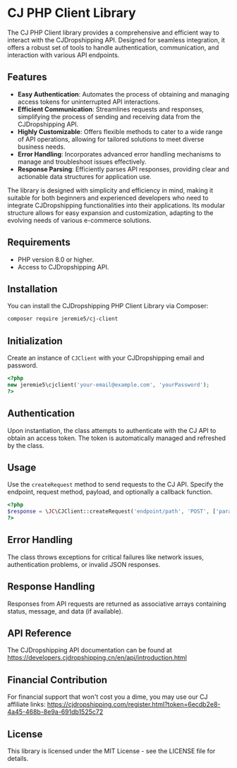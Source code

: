 # CJ PHP Client Library
The CJ PHP Client library provides a comprehensive and efficient way to interact with the CJDropshipping API. Designed for seamless integration, it offers a robust set of tools to handle authentication, communication, and interaction with various API endpoints.

## Features
- **Easy Authentication**: Automates the process of obtaining and managing access tokens for uninterrupted API interactions.
- **Efficient Communication**: Streamlines requests and responses, simplifying the process of sending and receiving data from the CJDropshipping API.
- **Highly Customizable**: Offers flexible methods to cater to a wide range of API operations, allowing for tailored solutions to meet diverse business needs.
- **Error Handling**: Incorporates advanced error handling mechanisms to manage and troubleshoot issues effectively.
- **Response Parsing**: Efficiently parses API responses, providing clear and actionable data structures for application use.

The library is designed with simplicity and efficiency in mind, making it suitable for both beginners and experienced developers who need to integrate CJDropshipping functionalities into their applications. Its modular structure allows for easy expansion and customization, adapting to the evolving needs of various e-commerce solutions.

## Requirements
*   PHP version 8.0 or higher.
*   Access to CJDropshipping API.

## Installation
You can install the CJDropshipping PHP Client Library via Composer:
```bash
composer require jeremie5/cj-client
```

## Initialization
Create an instance of `CJClient` with your CJDropshipping email and password.
```php
<?php
new jeremie5\cjclient('your-email@example.com', 'yourPassword');
?>
```

## Authentication
Upon instantiation, the class attempts to authenticate with the CJ API to obtain an access token. 
The token is automatically managed and refreshed by the class.

## Usage
Use the `createRequest` method to send requests to the CJ API. Specify the endpoint, request method, payload, and optionally a callback function.
```php
<?php
$response = \JC\CJClient::createRequest('endpoint/path', 'POST', ['param1' => 'value1']);
?>
```

## Error Handling
The class throws exceptions for critical failures like network issues, authentication problems, or invalid JSON responses.

## Response Handling
Responses from API requests are returned as associative arrays containing status, message, and data (if available).

## API Reference
The CJDropshipping API documentation can be found at https://developers.cjdropshipping.cn/en/api/introduction.html

## Financial Contribution
For financial support that won't cost you a dime, you may use our CJ affiliate links:
https://cjdropshipping.com/register.html?token=6ecdb2e8-4a45-468b-8e9a-691db1525c72

## License
This library is licensed under the MIT License - see the LICENSE file for details.
